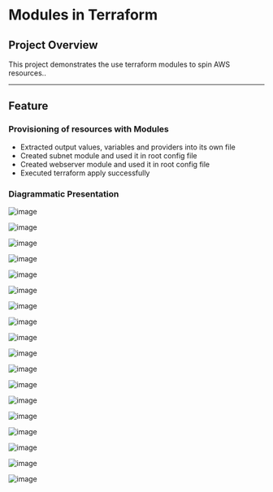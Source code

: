 # Modules in Terraform

## **Project Overview**
This project demonstrates the use terraform modules to spin AWS resources.. 

---
  
## **Feature**

### **Provisioning of resources with Modules**

- Extracted output values, variables and providers into its own file
- Created subnet module and used it in root config file
- Created webserver module and used it in root config file
- Executed terraform apply successfully


### **Diagrammatic Presentation**
 ![image](https://github.com/user-attachments/assets/7987f36b-1ae4-4ba0-aef6-cf414636f429)

 ![image](https://github.com/user-attachments/assets/5269c7b9-76db-40f6-8304-6df82a5aa76d)

 ![image](https://github.com/user-attachments/assets/880b49cb-4677-4381-8477-b8de47a611c6)

 ![image](https://github.com/user-attachments/assets/29797cd6-94fc-4a12-bd09-dd29d70a46af)

 ![image](https://github.com/user-attachments/assets/aeec1865-109b-4b53-bebb-3f88c32d003c)

 ![image](https://github.com/user-attachments/assets/d7cbcec4-4457-419a-a02f-96063567f257)

 ![image](https://github.com/user-attachments/assets/c5bf36aa-8f0b-4e3f-8a0f-138305762206)

 ![image](https://github.com/user-attachments/assets/cdff95f3-63e3-4540-be85-20782bfbb96e)

 ![image](https://github.com/user-attachments/assets/7cec8460-abce-4eb7-8004-1e3baf0197e8)

 ![image](https://github.com/user-attachments/assets/d2c3becc-31e0-41f5-a104-7d4b26f12ef5)

 ![image](https://github.com/user-attachments/assets/57ac47e2-09a0-4a6b-8ed1-ad506691a681)

 ![image](https://github.com/user-attachments/assets/dcb8fbcd-2780-4a64-8021-9e1ff597698f)

 ![image](https://github.com/user-attachments/assets/6f4dd80f-eedc-4671-a786-9e01c1b06627)

 ![image](https://github.com/user-attachments/assets/3be44370-3ae7-48d1-9922-cf2cd317d3c0)

 ![image](https://github.com/user-attachments/assets/9da03c58-999d-46bb-8882-4efbc0461e3e)

 ![image](https://github.com/user-attachments/assets/1b8f3744-6bd3-4ec7-92ae-ddf208ff65b6)

 ![image](https://github.com/user-attachments/assets/22327f51-2b1f-4bc0-bc91-70e8b907f17a)

 ![image](https://github.com/user-attachments/assets/f4b91c98-9d5a-44e5-8ba5-cfb64a0ef03d)



















  
